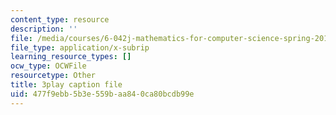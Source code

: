 ```yaml
---
content_type: resource
description: ''
file: /media/courses/6-042j-mathematics-for-computer-science-spring-2015/477f9ebb5b3e559baa840ca80bcdb99e_TWVntUfXsKs.vtt
file_type: application/x-subrip
learning_resource_types: []
ocw_type: OCWFile
resourcetype: Other
title: 3play caption file
uid: 477f9ebb-5b3e-559b-aa84-0ca80bcdb99e
---
```

